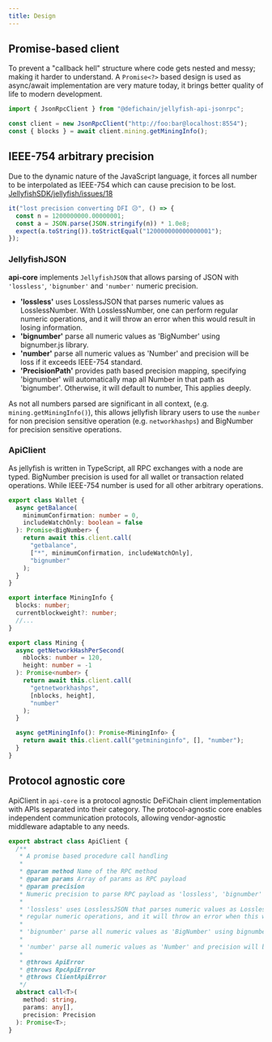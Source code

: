 ```yaml
---
title: Design
---
```


## Promise-based client

To prevent a "callback hell" structure where code gets nested and messy; making it harder to understand.
A `Promise<?>` based design is used as async/await implementation are very mature today, it brings better quality of
life to modern development.

```js
import { JsonRpcClient } from "@defichain/jellyfish-api-jsonrpc";

const client = new JsonRpcClient("http://foo:bar@localhost:8554");
const { blocks } = await client.mining.getMiningInfo();
```

## IEEE-754 arbitrary precision

Due to the dynamic nature of the JavaScript language, it forces all number to be interpolated as IEEE-754 which can
cause precision to be lost. [JellyfishSDK/jellyfish/issues/18](https://github.com/JellyfishSDK/jellyfish/issues/18)

```js
it("lost precision converting DFI 😥", () => {
  const n = 1200000000.00000001;
  const a = JSON.parse(JSON.stringify(n)) * 1.0e8;
  expect(a.toString()).toStrictEqual("120000000000000001");
});
```

### JellyfishJSON

**api-core** implements `JellyfishJSON` that allows parsing of JSON with `'lossless'`, `'bignumber'` and
`'number'` numeric precision.

- **'lossless'** uses LosslessJSON that parses numeric values as LosslessNumber. With LosslessNumber, one can perform
  regular numeric operations, and it will throw an error when this would result in losing information.
- **'bignumber'** parse all numeric values as 'BigNumber' using bignumber.js library.
- **'number'** parse all numeric values as 'Number' and precision will be loss if it exceeds IEEE-754 standard.
- **'PrecisionPath'** provides path based precision mapping, specifying 'bignumber' will automatically map all Number in
  that path as 'bignumber'. Otherwise, it will default to number, This applies deeply.

As not all numbers parsed are significant in all context, (e.g. `mining.getMiningInfo()`), this allows jellyfish library
users to use the `number` for non precision sensitive operation (e.g. `networkhashps`) and BigNumber for precision
sensitive operations.

### ApiClient

As jellyfish is written in TypeScript, all RPC exchanges with a node are typed. BigNumber precision is used for all
wallet or transaction related operations. While IEEE-754 number is used for all other arbitrary operations.

```ts {3}
export class Wallet {
  async getBalance(
    minimumConfirmation: number = 0,
    includeWatchOnly: boolean = false
  ): Promise<BigNumber> {
    return await this.client.call(
      "getbalance",
      ["*", minimumConfirmation, includeWatchOnly],
      "bignumber"
    );
  }
}
```

```ts {2-3,9,13}
export interface MiningInfo {
  blocks: number;
  currentblockweight?: number;
  //...
}

export class Mining {
  async getNetworkHashPerSecond(
    nblocks: number = 120,
    height: number = -1
  ): Promise<number> {
    return await this.client.call(
      "getnetworkhashps",
      [nblocks, height],
      "number"
    );
  }

  async getMiningInfo(): Promise<MiningInfo> {
    return await this.client.call("getmininginfo", [], "number");
  }
}
```

## Protocol agnostic core

ApiClient in `api-core` is a protocol agnostic DeFiChain client implementation with APIs separated into
their category. The protocol-agnostic core enables independent communication protocols, allowing
vendor-agnostic middleware adaptable to any needs.

```ts
export abstract class ApiClient {
  /**
   * A promise based procedure call handling
   *
   * @param method Name of the RPC method
   * @param params Array of params as RPC payload
   * @param precision
   * Numeric precision to parse RPC payload as 'lossless', 'bignumber' or 'number'.
   *
   * 'lossless' uses LosslessJSON that parses numeric values as LosslessNumber. With LosslessNumber, one can perform
   * regular numeric operations, and it will throw an error when this would result in losing information.
   *
   * 'bignumber' parse all numeric values as 'BigNumber' using bignumber.js library.
   *
   * 'number' parse all numeric values as 'Number' and precision will be loss if it exceeds IEEE-754 standard.
   *
   * @throws ApiError
   * @throws RpcApiError
   * @throws ClientApiError
   */
  abstract call<T>(
    method: string,
    params: any[],
    precision: Precision
  ): Promise<T>;
}
```

